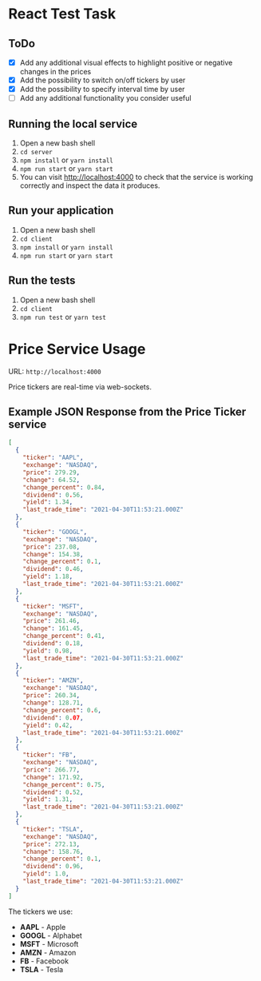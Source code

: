 # React Test Task

## ToDo

- [x] Add any additional visual effects to highlight positive or negative changes in the prices
- [x] Add the possibility to switch on/off tickers by user
- [x] Add the possibility to specify interval time by user
- [ ] Add any additional functionality you consider useful

## Running the local service

1. Open a new bash shell
2. `cd server`
3. `npm install` or `yarn install`
4. `npm run start` or `yarn start`
5. You can visit [http://localhost:4000](http://localhost:4000) to check that the service is working correctly and inspect the data it produces.

## Run your application

1. Open a new bash shell
2. `cd client`
3. `npm install` or `yarn install`
4. `npm run start` or `yarn start`

## Run the tests

1. Open a new bash shell
2. `cd client`
3. `npm run test` or `yarn test`

# Price Service Usage

URL:
`http://localhost:4000`

Price tickers are real-time via web-sockets.

## Example JSON Response from the Price Ticker service

```json
[
  {
    "ticker": "AAPL",
    "exchange": "NASDAQ",
    "price": 279.29,
    "change": 64.52,
    "change_percent": 0.84,
    "dividend": 0.56,
    "yield": 1.34,
    "last_trade_time": "2021-04-30T11:53:21.000Z"
  },
  {
    "ticker": "GOOGL",
    "exchange": "NASDAQ",
    "price": 237.08,
    "change": 154.38,
    "change_percent": 0.1,
    "dividend": 0.46,
    "yield": 1.18,
    "last_trade_time": "2021-04-30T11:53:21.000Z"
  },
  {
    "ticker": "MSFT",
    "exchange": "NASDAQ",
    "price": 261.46,
    "change": 161.45,
    "change_percent": 0.41,
    "dividend": 0.18,
    "yield": 0.98,
    "last_trade_time": "2021-04-30T11:53:21.000Z"
  },
  {
    "ticker": "AMZN",
    "exchange": "NASDAQ",
    "price": 260.34,
    "change": 128.71,
    "change_percent": 0.6,
    "dividend": 0.07,
    "yield": 0.42,
    "last_trade_time": "2021-04-30T11:53:21.000Z"
  },
  {
    "ticker": "FB",
    "exchange": "NASDAQ",
    "price": 266.77,
    "change": 171.92,
    "change_percent": 0.75,
    "dividend": 0.52,
    "yield": 1.31,
    "last_trade_time": "2021-04-30T11:53:21.000Z"
  },
  {
    "ticker": "TSLA",
    "exchange": "NASDAQ",
    "price": 272.13,
    "change": 158.76,
    "change_percent": 0.1,
    "dividend": 0.96,
    "yield": 1.0,
    "last_trade_time": "2021-04-30T11:53:21.000Z"
  }
]
```

The tickers we use:

- **AAPL** - Apple
- **GOOGL** - Alphabet
- **MSFT** - Microsoft
- **AMZN** - Amazon
- **FB** - Facebook
- **TSLA** - Tesla
